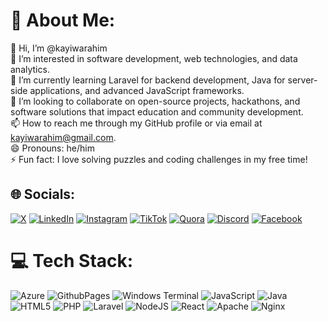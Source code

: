# 💫 About Me:
👋 Hi, I’m @kayiwarahim<br>👀 I’m interested in software development, web technologies, and data analytics.<br>🌱 I’m currently learning Laravel for backend development, Java for server-side applications, and advanced JavaScript frameworks.<br>💞️ I’m looking to collaborate on open-source projects, hackathons, and software solutions that impact education and community development.<br>📫 How to reach me through my GitHub profile or via email at kayiwarahim@gmail.com.<br>😄 Pronouns: he/him<br>⚡ Fun fact: I love solving puzzles and coding challenges in my free time!<br>


## 🌐 Socials:
[![X](https://img.shields.io/badge/X-black.svg?logo=X&logoColor=white)](https://x.com/kayiwarahim) 
[![LinkedIn](https://img.shields.io/badge/LinkedIn-%230077B5.svg?logo=linkedin&logoColor=white)](https://linkedin.com/in/kayiwarahim)
[![Instagram](https://img.shields.io/badge/Instagram-%23E4405F.svg?logo=Instagram&logoColor=white)](https://instagram.com/kayiwarahim)
[![TikTok](https://img.shields.io/badge/TikTok-%23000000.svg?logo=TikTok&logoColor=white)](https://tiktok.com/@kayiwarahim) 
[![Quora](https://img.shields.io/badge/Quora-%23B92B27.svg?logo=Quora&logoColor=white)](https://quora.com/profile/kayiwarahim) 
[![Discord](https://img.shields.io/badge/Discord-%237289DA.svg?logo=discord&logoColor=white)](https://discord.gg/kayiwarahim) 
[![Facebook](https://img.shields.io/badge/Facebook-%231877F2.svg?logo=Facebook&logoColor=white)](https://facebook.com/kayiwarahim)



# 💻 Tech Stack:
![Azure](https://img.shields.io/badge/azure-%230072C6.svg?style=flat&logo=microsoftazure&logoColor=white) ![GithubPages](https://img.shields.io/badge/github%20pages-121013?style=flat&logo=github&logoColor=white) ![Windows Terminal](https://img.shields.io/badge/Windows%20Terminal-%234D4D4D.svg?style=flat&logo=windows-terminal&logoColor=white) ![JavaScript](https://img.shields.io/badge/javascript-%23323330.svg?style=flat&logo=javascript&logoColor=%23F7DF1E) ![Java](https://img.shields.io/badge/java-%23ED8B00.svg?style=flat&logo=openjdk&logoColor=white) ![HTML5](https://img.shields.io/badge/html5-%23E34F26.svg?style=flat&logo=html5&logoColor=white) ![PHP](https://img.shields.io/badge/php-%23777BB4.svg?style=flat&logo=php&logoColor=white) ![Laravel](https://img.shields.io/badge/laravel-%23FF2D20.svg?style=flat&logo=laravel&logoColor=white) ![NodeJS](https://img.shields.io/badge/node.js-6DA55F?style=flat&logo=node.js&logoColor=white) ![React](https://img.shields.io/badge/react-%2320232a.svg?style=flat&logo=react&logoColor=%2361DAFB) ![Apache](https://img.shields.io/badge/apache-%23D42029.svg?style=flat&logo=apache&logoColor=white) ![Nginx](https://img.shields.io/badge/nginx-%23009639.svg?style=flat&logo=nginx&logoColor=white)
